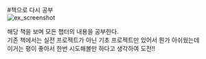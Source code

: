 #책으로 다시 공부  
![ex_screenshot](./img/screenshot.png)

해당 책을 보며 모든 챕터의 내용을 공부한다.   
기존 책에서는 실전 프로젝트가 아닌 기초 프로젝트만 있어서 뭔가 아쉬웠는데  
이거는 평이 좋아서 한번 시도해볼만 하다고 생각하여 도전!!

